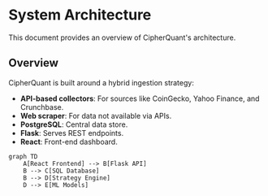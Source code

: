 # System Architecture

This document provides an overview of CipherQuant's architecture.

## Overview

CipherQuant is built around a hybrid ingestion strategy:

- **API-based collectors**: For sources like CoinGecko, Yahoo Finance, and Crunchbase.
- **Web scraper**: For data not available via APIs.
- **PostgreSQL**: Central data store.
- **Flask**: Serves REST endpoints.
- **React**: Front-end dashboard.

```mermaid
graph TD
    A[React Frontend] --> B[Flask API]
    B --> C[SQL Database]
    B --> D[Strategy Engine]
    D --> E[ML Models]
